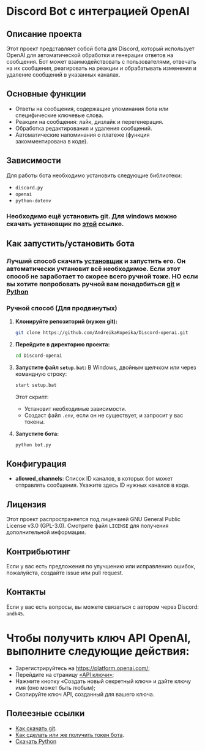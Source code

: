 # Discord Bot с интеграцией OpenAI

## Описание проекта
Этот проект представляет собой бота для Discord, который использует OpenAI для автоматической обработки и генерации ответов на сообщения. Бот может взаимодействовать с пользователями, отвечать на их сообщения, реагировать на реакции и обрабатывать изменения и удаление сообщений в указанных каналах.

## Основные функции
- Ответы на сообщения, содержащие упоминания бота или специфические ключевые слова.
- Реакции на сообщения: лайк, дизлайк и перегенерация.
- Обработка редактирования и удаления сообщений.
- Автоматические напоминания о платеже (функция закомментирована в коде).

## Зависимости
Для работы бота необходимо установить следующие библиотеки:
- `discord.py`
- `openai`
- `python-dotenv`

### Необходимо ещё установить git. Для windows можно скачать установщик по [этой](https://github.com/git-for-windows/git/releases/download/v2.46.0.windows.1/Git-2.46.0-64-bit.exe) ссылке.

## Как запустить/установить бота

### Лучший способ скачать [установщик](https://github.com/AndreikaKopeika/Discord-openai/releases/download/installer2.0/auto_setupV2.0.bat) и запустить его. Он автоматически учтановит всё необходимое. Если этот способ не заработает то скорее всего ручной тоже. НО если вы хотите попробовать ручной вам понадобиться [git](https://github.com/git-for-windows/git/releases/download/v2.46.0.windows.1/Git-2.46.0-64-bit.exe) и [Python](https://www.python.org/ftp/python/3.11.9/python-3.11.9-amd64.exe)

### Ручной способ (Для продвинутых)
1. **Клонируйте репозиторий (нужен git):**
   ```bash
   git clone https://github.com/AndreikaKopeika/Discord-openai.git
   ```
2. **Перейдите в директорию проекта:**
   ```bash
   cd Discord-openai
   ```
3. **Запустите файл `setup.bat`:**
   В Windows, двойным щелчком или через командную строку:
   ```bash
   start setup.bat
   ```
   Этот скрипт:
   - Установит необходимые зависимости.
   - Создаст файл `.env`, если он не существует, и запросит у вас токены.

4. **Запустите бота:**
   ```bash
   python bot.py
   ```

## Конфигурация
- **allowed_channels**: Список ID каналов, в которых бот может отправлять сообщения. Укажите здесь ID нужных каналов в коде.

## Лицензия
Этот проект распространяется под лицензией GNU General Public License v3.0 (GPL-3.0). Смотрите файл `LICENSE` для получения дополнительной информации.

## Контрибьютинг
Если у вас есть предложения по улучшению или исправлению ошибок, пожалуйста, создайте issue или pull request.

## Контакты
Если у вас есть вопросы, вы можете связаться с автором через Discord: `andk45`.

# Чтобы получить ключ API OpenAI, выполните следующие действия:

* Зарегистрируйтесь на https://platform.openai.com/;
* Перейдите на страницу [«API ключи»](https://platform.openai.com/settings/profile?tab=api-keys);
* Нажмите кнопку «Создать новый секретный ключ» и дайте ключу имя (оно может быть любым);
* Скопируйте ключ API, созданный для вашего ключа.

## Полеезные ссылки
- [Как скачать git](https://www.youtube.com/watch?v=12BIw4GdGYQ).
- [Как сделать или же получить токен бота](https://www.youtube.com/watch?v=uXl_Pi2tB2o&t=181s).
- [Скачать Python](https://www.python.org/ftp/python/3.11.9/python-3.11.9-amd64.exe)
  
